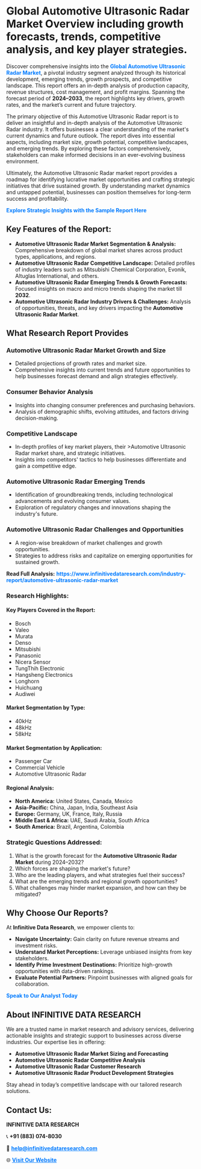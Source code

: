 <h1>Global Automotive Ultrasonic Radar Market Overview including growth forecasts, trends, competitive analysis, and key player strategies.</h1>
<p>
Discover comprehensive insights into the 
<a href="https://www.infinitivedataresearch.com/industry-report/automotive-ultrasonic-radar-market" rel="dofollow" style="color: #007BFF; text-decoration: none;"><strong>Global Automotive Ultrasonic Radar Market</strong></a>, a pivotal industry segment analyzed through its historical development, emerging trends, growth prospects, and competitive landscape. This report offers an in-depth analysis of production capacity, revenue structures, cost management, and profit margins. Spanning the forecast period of <strong>2024–2033</strong>, the report highlights key drivers, growth rates, and the market’s current and future trajectory.
</p>
<p>
The primary objective of this Automotive Ultrasonic Radar report is to deliver an insightful and in-depth analysis of the Automotive Ultrasonic Radar industry. It offers businesses a clear understanding of the market's current dynamics and future outlook. The report dives into essential aspects, including market size, growth potential, competitive landscapes, and emerging trends. By exploring these factors comprehensively, stakeholders can make informed decisions in an ever-evolving business environment.
</p>
<p>
Ultimately, the Automotive Ultrasonic Radar market report provides a roadmap for identifying lucrative market opportunities and crafting strategic initiatives that drive sustained growth. By understanding market dynamics and untapped potential, businesses can position themselves for long-term success and profitability.
</p>
<p>
<a href="https://www.infinitivedataresearch.com/request-sample/reportId=111063" style="color: #007BFF; text-decoration: none;"><strong>Explore Strategic Insights with the Sample Report Here</strong></a>
</p>

<h2>Key Features of the Report:</h2>
<ul>
<li><strong>Automotive Ultrasonic Radar Market Segmentation & Analysis:</strong> Comprehensive breakdown of global market shares across product types, applications, and regions.</li>
<li><strong>Automotive Ultrasonic Radar Competitive Landscape:</strong> Detailed profiles of industry leaders such as Mitsubishi Chemical Corporation, Evonik, Altuglas International, and others.</li>
<li><strong>Automotive Ultrasonic Radar Emerging Trends & Growth Forecasts:</strong> Focused insights on macro and micro trends shaping the market till <strong>2032</strong>.</li>
<li><strong>Automotive Ultrasonic Radar Industry Drivers & Challenges:</strong> Analysis of opportunities, threats, and key drivers impacting the <strong>Automotive Ultrasonic Radar Market</strong>.</li>
</ul>

<h2>What Research Report Provides</h2>
<h3>Automotive Ultrasonic Radar Market Growth and Size</h3>
<ul>
<li>Detailed projections of growth rates and market size.</li>
<li>Comprehensive insights into current trends and future opportunities to help businesses forecast demand and align strategies effectively.</li>
</ul>

<h3>Consumer Behavior Analysis</h3>
<ul>
<li>Insights into changing consumer preferences and purchasing behaviors.</li>
<li>Analysis of demographic shifts, evolving attitudes, and factors driving decision-making.</li>
</ul>

<h3>Competitive Landscape</h3>
<ul>
<li>In-depth profiles of key market players, their >Automotive Ultrasonic Radar market share, and strategic initiatives.</li>
<li>Insights into competitors' tactics to help businesses differentiate and gain a competitive edge.</li>
</ul>

<h3>Automotive Ultrasonic Radar Emerging Trends</h3>
<ul>
<li>Identification of groundbreaking trends, including technological advancements and evolving consumer values.</li>
<li>Exploration of regulatory changes and innovations shaping the industry's future.</li>
</ul>

<h3>Automotive Ultrasonic Radar Challenges and Opportunities</h3>
<ul>
<li>A region-wise breakdown of market challenges and growth opportunities.</li>
<li>Strategies to address risks and capitalize on emerging opportunities for sustained growth.</li>
</ul>
<p><strong>Read Full Analysis:</strong> <a href="https://www.infinitivedataresearch.com/industry-report/automotive-ultrasonic-radar-market" rel="dofollow" style="color: #007BFF; text-decoration: none;"><strong>https://www.infinitivedataresearch.com/industry-report/automotive-ultrasonic-radar-market</strong></a></p>
<h3>Research Highlights:</h3>
<h4>Key Players Covered in the Report:</h4>
<ul><li>Bosch</li><li>Valeo</li><li>Murata</li><li>Denso</li><li>Mitsubishi</li><li>Panasonic</li><li>Nicera Sensor</li><li>TungThih Electronic</li><li>Hangsheng Electronics</li><li>Longhorn</li><li>Huichuang</li><li>Audiwei</li></ul>
<h4>Market Segmentation by Type:</h4>
<ul><li>40kHz</li><li>48kHz</li><li>58kHz</li></ul>
<h4>Market Segmentation by Application:</h4>
<ul><li>Passenger Car</li><li>Commercial Vehicle</li><li>Automotive Ultrasonic Radar</li></ul>

<h4>Regional Analysis:</h4>
<ul>
<li><strong>North America:</strong> United States, Canada, Mexico</li>
<li><strong>Asia-Pacific:</strong> China, Japan, India, Southeast Asia</li>
<li><strong>Europe:</strong> Germany, UK, France, Italy, Russia</li>
<li><strong>Middle East & Africa:</strong> UAE, Saudi Arabia, South Africa</li>
<li><strong>South America:</strong> Brazil, Argentina, Colombia</li>
</ul>

<h3>Strategic Questions Addressed:</h3>
<ol>
<li>What is the growth forecast for the <strong>Automotive Ultrasonic Radar Market</strong> during 2024–2032?</li>
<li>Which forces are shaping the market's future?</li>
<li>Who are the leading players, and what strategies fuel their success?</li>
<li>What are the emerging trends and regional growth opportunities?</li>
<li>What challenges may hinder market expansion, and how can they be mitigated?</li>
</ol>

<h2>Why Choose Our Reports?</h2>
<p>At <strong>Infinitive Data Research</strong>, we empower clients to:</p>
<ul>
<li><strong>Navigate Uncertainty:</strong> Gain clarity on future revenue streams and investment risks.</li>
<li><strong>Understand Market Perceptions:</strong> Leverage unbiased insights from key stakeholders.</li>
<li><strong>Identify Prime Investment Destinations:</strong> Prioritize high-growth opportunities with data-driven rankings.</li>
<li><strong>Evaluate Potential Partners:</strong> Pinpoint businesses with aligned goals for collaboration.</li>
</ul>
<p><a href="https://www.infinitivedataresearch.com/industry-report/automotive-ultrasonic-radar-market" rel="dofollow" style="color: #007BFF; text-decoration: none;"><strong>Speak to Our Analyst Today</strong></a></p>

<h2>About INFINITIVE DATA RESEARCH</h2>
<p>We are a trusted name in market research and advisory services, delivering actionable insights and strategic support to businesses across diverse industries. Our expertise lies in offering:</p>
<ul>
<li><strong>Automotive Ultrasonic Radar Market Sizing and Forecasting</strong></li>
<li><strong>Automotive Ultrasonic Radar Competitive Analysis</strong></li>
<li><strong>Automotive Ultrasonic Radar Customer Research</strong></li>
<li><strong>Automotive Ultrasonic Radar Product Development Strategies</strong></li>
</ul>
<p>Stay ahead in today’s competitive landscape with our tailored research solutions.</p>

<h2>Contact Us:</h2>
<p><strong>INFINITIVE DATA RESEARCH</strong></p>
<p>📞 <strong>+91 (883) 074-8030</strong></p>
<p>📧 <strong><a href="mailto:help@infinitivedataresearch.com" style="color: #007BFF;">help@infinitivedataresearch.com</a></strong></p>
<p>🌐 <strong><a href="https://www.infinitivedataresearch.com" rel="dofollow" style="color: #007BFF;">Visit Our Website</a></strong></p>